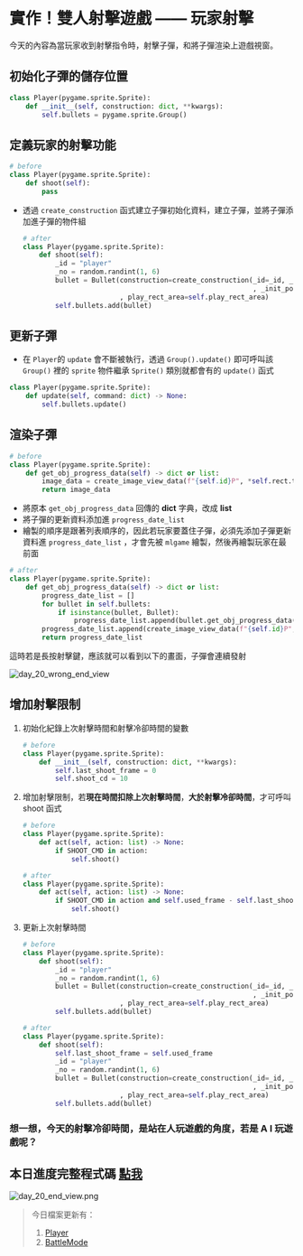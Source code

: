 # 實作！雙人射擊遊戲 —— 玩家射擊

今天的內容為當玩家收到射擊指令時，射擊子彈，和將子彈渲染上遊戲視窗。

## 初始化子彈的儲存位置

```python
class Player(pygame.sprite.Sprite):
    def __init__(self, construction: dict, **kwargs):
        self.bullets = pygame.sprite.Group()
```

## 定義玩家的射擊功能

```python
# before
class Player(pygame.sprite.Sprite):
    def shoot(self):
        pass
```

- 透過 `create_construction` 函式建立子彈初始化資料，建立子彈，並將子彈添加進子彈的物件組
    
    ```python
    # after
    class Player(pygame.sprite.Sprite):
        def shoot(self):
            _id = "player"
            _no = random.randint(1, 6)
            bullet = Bullet(construction=create_construction(_id=_id, _no=_no
                                                             , _init_pos=self.rect.center, _init_size=(12, 27))
                            , play_rect_area=self.play_rect_area)
            self.bullets.add(bullet)
    ```
    

## 更新子彈

- 在 `Player`的 `update` 會不斷被執行，透過 `Group().update()` 即可呼叫該 `Group()` 裡的 `sprite` 物件繼承 `Sprite()` 類別就都會有的 `update()` 函式

```python
class Player(pygame.sprite.Sprite):
    def update(self, command: dict) -> None:
        self.bullets.update()
```

## 渲染子彈

```python
# before
class Player(pygame.sprite.Sprite):
    def get_obj_progress_data(self) -> dict or list:
        image_data = create_image_view_data(f"{self.id}P", *self.rect.topleft, self.rect.width, self.rect.height, self.angle)
        return image_data
```

- 將原本 `get_obj_progress_data` 回傳的 **dict** 字典，改成 **list**
- 將子彈的更新資料添加進 `progress_date_list`
- 繪製的順序是跟著列表順序的，因此若玩家要蓋住子彈，必須先添加子彈更新資料進 `progress_date_list` ，才會先被 `mlgame` 繪製，然後再繪製玩家在最前面

```python
# after
class Player(pygame.sprite.Sprite):
    def get_obj_progress_data(self) -> dict or list:
        progress_date_list = []
        for bullet in self.bullets:
            if isinstance(bullet, Bullet):
                progress_date_list.append(bullet.get_obj_progress_data())
        progress_date_list.append(create_image_view_data(f"{self.id}P", *self.rect.topleft, self.rect.width, self.rect.height, self.angle))
        return progress_date_list
```

這時若是長按射擊鍵，應該就可以看到以下的畫面，子彈會連續發射

![day_20_wrong_end_view](https://raw.githubusercontent.com/Jesse-Jumbo/MLGameTemplate/main/Iron_article_2022/image/day20_wrong_end_view.png)

## 增加射擊限制

1. 初始化紀錄上次射擊時間和射擊冷卻時間的變數
    
    ```python
    # before
    class Player(pygame.sprite.Sprite):
        def __init__(self, construction: dict, **kwargs):
            self.last_shoot_frame = 0
            self.shoot_cd = 10
    ```
    
2. 增加射擊限制，若**現在時間扣除上次射擊時間**，**大於射擊冷卻時間**，才可呼叫 shoot 函式
    
    ```python
    # before
    class Player(pygame.sprite.Sprite):
        def act(self, action: list) -> None:
            if SHOOT_CMD in action:
                self.shoot()
    ```
    
    ```python
    # after
    class Player(pygame.sprite.Sprite):
        def act(self, action: list) -> None:
            if SHOOT_CMD in action and self.used_frame - self.last_shoot_frame > self.shoot_cd:
                self.shoot()
    ```
    
3. 更新上次射擊時間
    
    ```python
    # before
    class Player(pygame.sprite.Sprite):
        def shoot(self):
            _id = "player"
            _no = random.randint(1, 6)
            bullet = Bullet(construction=create_construction(_id=_id, _no=_no
                                                             , _init_pos=self.rect.center, _init_size=(12, 27))
                            , play_rect_area=self.play_rect_area)
            self.bullets.add(bullet)
    ```
    
    ```python
    # after
    class Player(pygame.sprite.Sprite):
        def shoot(self):
            self.last_shoot_frame = self.used_frame
            _id = "player"
            _no = random.randint(1, 6)
            bullet = Bullet(construction=create_construction(_id=_id, _no=_no
                                                             , _init_pos=self.rect.center, _init_size=(12, 27))
                            , play_rect_area=self.play_rect_area)
            self.bullets.add(bullet)
    ```
    

### 想一想，今天的射擊冷卻時間，是站在人玩遊戲的角度，若是 A I 玩遊戲呢？

## 本日進度完整程式碼 [點我](https://github.com/Jesse-Jumbo/TankMan/releases/tag/ThomeMan_day_20)

![day_20_end_view.png](https://raw.githubusercontent.com/Jesse-Jumbo/MLGameTemplate/main/Iron_article_2022/image/day20_end_view.png)

> 今日檔案更新有：
> 
> 1. [Player](https://github.com/Jesse-Jumbo/TankMan/blob/ThomeMan_day_19/ITHomeGame/src/Player.py)
> 2. [BattleMode](https://github.com/Jesse-Jumbo/TankMan/blob/ThomeMan_day_19/ITHomeGame/src/BattleMode.py)
> 